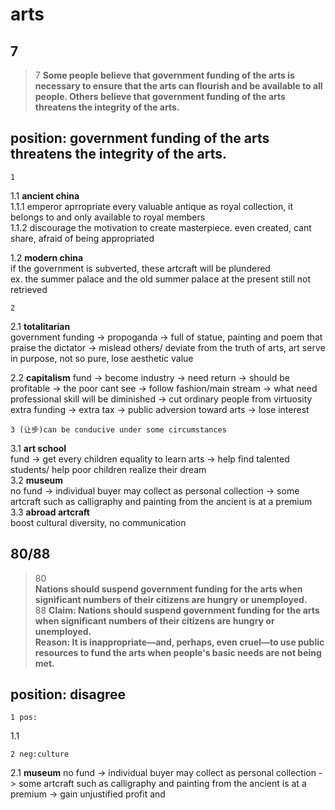 arts
=====================
7
-----------------------
>7
>**Some people believe that government funding of the arts is necessary to ensure that the arts can flourish and be available to all people. Others believe that government funding of the arts threatens the integrity of the arts.**
## position: government funding of the arts threatens the integrity of the arts.
    1 
1.1 **ancient china**  
1.1.1 emperor aprropriate every valuable antique as royal collection, it belongs to and only available to royal members  
1.1.2 discourage the motivation to create masterpiece. even created, cant share, afraid of being appropriated  

1.2 **modern china**   
if the government is subverted, these artcraft will be plundered  
ex. the summer palace and the old summer palace
at the present still not retrieved   

    2
 2.1 **totalitarian**  
government funding -> propoganda -> full of statue, painting and poem that praise the dictator -> mislead others/ deviate from the truth of arts, art serve in purpose, not so pure, lose aesthetic value  

2.2 **capitalism**
fund -> become industry -> need return -> should be profitable -> the poor cant see -> follow fashion/main stream -> what need professional skill will be diminished ->  cut ordinary people from virtuosity
extra funding -> extra tax -> public adversion toward arts -> lose interest  

    3 (让步)can be conducive under some circumstances
3.1 **art school**  
fund -> get every children equality to learn arts -> help find talented students/ help poor children realize their dream   
3.2 **museum**  
no fund -> individual buyer may collect as personal collection -> some artcraft such as calligraphy and painting from the ancient is at a premium  
3.3 **abroad artcraft**  
boost cultural diversity, no communication  

80/88  
-----------------------  
>80  
>**Nations should suspend government funding for the arts when significant numbers of their citizens are hungry or unemployed.**  
>88
>**Claim: Nations should suspend government funding for the arts when significant numbers of their citizens are hungry or unemployed.  
Reason: It is inappropriate—and, perhaps, even cruel—to use public resources to fund the arts when people's basic needs are not being met.**    
## position: disagree
    1 pos:
1.1

    2 neg:culture
2.1 **museum**
no fund -> individual buyer may collect as personal collection -> some artcraft such as calligraphy and painting from the ancient is at a premium -> gain unjustified profit and 
<!--stackedit_data:
eyJoaXN0b3J5IjpbLTc2NTMzMjcxMCwtMTI1ODI1MzE4NiwtMT
Y3NTg5MTIwMiwtODk5NDIzMTcxXX0=
-->
